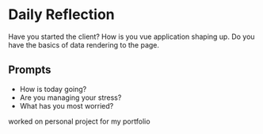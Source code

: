 # Daily Reflection
Have you started the client? How is you vue application shaping up. Do you have the basics of data rendering to the page.  

## Prompts
- How is today going? 
- Are you managing your stress?
- What has you most worried?



worked on personal project for my portfolio 